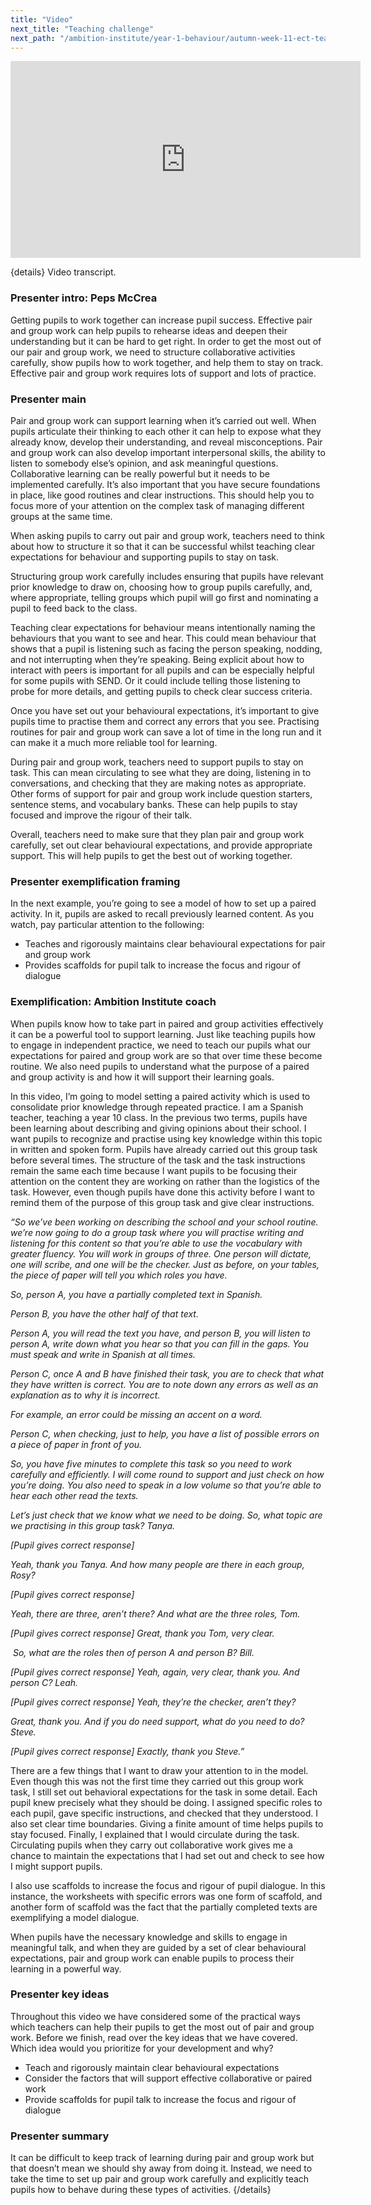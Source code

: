 ```yaml
---
title: "Video"
next_title: "Teaching challenge"
next_path: "/ambition-institute/year-1-behaviour/autumn-week-11-ect-teaching-challenge"
---
```


<iframe width="560" height="315" src="https://www.youtube.com/embed/n94O-Si3ljU" title="B11 - YouTube" frameborder="0" allow="accelerometer; autoplay; clipboard-write; encrypted-media; gyroscope; picture-in-picture; web-share" allowfullscreen></iframe>

{details}
Video transcript.

### Presenter intro: Peps McCrea

Getting pupils to work together can increase pupil success. Effective pair and group
work can help pupils to rehearse ideas and deepen their understanding but it can
be hard to get right. In order to get the most out of our pair and group work, we
need to structure collaborative activities carefully, show pupils how to work together,
and help them to stay on track. Effective pair and group work requires lots of support
and lots of practice.

### Presenter main

Pair and group work can support learning when it’s carried out well. When pupils
articulate their thinking to each other it can help to expose what they already know,
develop their understanding, and reveal misconceptions. Pair and group work can also
develop important interpersonal skills, the ability to listen to somebody else’s
opinion, and ask meaningful questions. Collaborative learning can be really powerful
but it needs to be implemented carefully. It’s also important that you have secure
foundations in place, like good routines and clear instructions. This should help
you to focus more of your attention on the complex task of managing different groups
at the same time.

When asking pupils to carry out pair and group work, teachers need to think about how to structure it so that it can be successful whilst teaching clear expectations for behaviour and supporting pupils to stay on task.

Structuring group work carefully includes ensuring that pupils have relevant prior knowledge to draw on, choosing how to group pupils carefully, and, where appropriate, telling groups which pupil will go first and nominating a pupil to feed back to the class.

Teaching clear expectations for behaviour means intentionally naming the behaviours that you want to see and hear. This could mean behaviour that shows that a pupil is listening such as facing the person speaking, nodding, and not interrupting when they’re speaking. Being explicit about how to interact with peers is important for all pupils and can be especially helpful for some pupils with SEND. Or it could include telling those listening to probe for more details, and getting pupils to check clear success criteria.

Once you have set out your behavioural expectations, it’s important to give pupils time to practise them and correct any errors that you see. Practising routines for pair and group work can save a lot of time in the long run and it can make it a much more reliable tool for learning.

During pair and group work, teachers need to support pupils to stay on task. This can mean circulating to see what they are doing, listening in to conversations, and checking that they are making notes as appropriate. Other forms of support for pair and group work include question starters, sentence stems, and vocabulary banks. These can help pupils to stay focused and improve the rigour of their talk.

Overall, teachers need to make sure that they plan pair and group work carefully, set out clear behavioural expectations, and provide appropriate support. This will help pupils to get the best out of working together.

### Presenter exemplification framing

In the next example, you’re going to see a model of how to set up a paired activity.
In it, pupils are asked to recall previously learned content. As you watch, pay particular
attention to the following:

- Teaches and rigorously maintains clear behavioural expectations for pair and
  group work
- Provides scaffolds for pupil talk to increase the focus and rigour of dialogue

### Exemplification: Ambition Institute coach

When pupils know how to take part in paired and group activities effectively it
can be a powerful tool to support learning. Just like teaching pupils how to
engage in independent practice, we need to teach our pupils what our
expectations for paired and group work are so that over time these become
routine. We also need pupils to understand what the purpose of a paired and
group activity is and how it will support their learning goals.

In this video, I’m going to model setting a paired activity which is used to consolidate prior knowledge through repeated practice. I am a Spanish teacher, teaching a year 10 class. In the previous two terms, pupils have been learning about describing and giving opinions about their school. I want pupils to recognize and practise using key knowledge within this topic in written and spoken form. Pupils have already carried out this group task before several times. The structure of the task and the task instructions remain the same each time because I want pupils to be focusing their attention on the content they are working on rather than the logistics of the task. However, even though pupils have done this activity before I want to remind them of the purpose of this group task and give clear instructions.

_“So we’ve been working on describing the school and your school routine. we’re now going to do a group task where you will practise writing and listening for this content so that you’re able to use the vocabulary with greater fluency. You will work in groups of three. One person will dictate, one will scribe, and one will be the checker. Just as before, on your tables, the piece of paper will tell you which roles you have._

_So, person A, you have a partially completed text in Spanish._

_Person B, you have the other half of that text._

_Person A, you will read the text you have, and person B, you will listen to person A, write down what you hear so that you can fill in the gaps. You must speak and write in Spanish at all times._

_Person C, once A and B have finished their task, you are to check that what they have written is correct. You are to note down any errors as well as an explanation as to why it is incorrect._

_For example, an error could be missing an accent on a word._

_Person C, when checking, just to help, you have a list of possible errors on a piece of paper in front of you._

_So, you have five minutes to complete this task so you need to work carefully and efficiently. I will come round to support and just check on how you’re doing. You also need to speak in a low volume so that you’re able to hear each other read the texts._

_Let’s just check that we know what we need to be doing. So, what topic are we practising in this group task? Tanya._

_[Pupil gives correct response]_

_Yeah, thank you Tanya. And how many people are there in each group, Rosy?_

_[Pupil gives correct response]_

_Yeah, there are three, aren’t there? And what are the three roles, Tom._

_[Pupil gives correct response] Great, thank you Tom, very clear._

_&nbsp;So, what are the roles then of person A and person B? Bill._

_[Pupil gives correct response] Yeah, again, very clear, thank you. And person C? Leah._

_[Pupil gives correct response] Yeah, they’re the checker, aren’t they?_

_Great, thank you. And if you do need support, what do you need to do? Steve._

_[Pupil gives correct response] Exactly, thank you Steve.”_

There are a few things that I want to draw your attention to in the model. Even though this was not the first time they carried out this group work task, I still set out behavioral expectations for the task in some detail. Each pupil knew precisely what they should be doing. I assigned specific roles to each pupil, gave specific instructions, and checked that they understood. I also set clear time boundaries. Giving a finite amount of time helps pupils to stay focused. Finally, I explained that I would circulate during the task. Circulating pupils when they carry out collaborative work gives me a chance to maintain the expectations that I had set out and check to see how I might support pupils.

I also use scaffolds to increase the focus and rigour of pupil dialogue. In this instance, the worksheets with specific errors was one form of scaffold, and another form of scaffold was the fact that the partially completed texts are exemplifying a model dialogue.

When pupils have the necessary knowledge and skills to engage in meaningful talk, and when they are guided by a set of clear behavioural expectations, pair and group work can enable pupils to process their learning in a powerful way.

### Presenter key ideas

Throughout this video we have considered some of the practical ways which teachers
can help their pupils to get the most out of pair and group work. Before we finish,
read over the key ideas that we have covered. Which idea would you prioritize for
your development and why?

- Teach and rigorously maintain clear behavioural expectations
- Consider the factors that will support effective collaborative or paired work
- Provide scaffolds for pupil talk to increase the focus and rigour of dialogue

### Presenter summary

It can be difficult to keep track of learning during pair and group work but
that doesn’t mean we should shy away from doing it. Instead, we need to take the
time to set up pair and group work carefully and explicitly teach pupils how to
behave during these types of activities. {/details}
